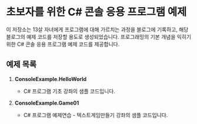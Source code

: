 # 초보자를 위한 C# 콘솔 응용 프로그램 예제

이 저장소는 13살 자녀에게 프로그램에 대해 가르치는 과정을 블로그에 기록하고, 해당 블로그의 예제 코드를 저장할 용도로 생성되었습니다.
프로그래밍의 기본 개념을 익히기 위한 C# 콘솔 응용 프로그램 예제 코드를 제공합니다.

## 예제 목록

1. **ConsoleExample.HelloWorld**
   - C# 프로그램 기초 강좌의 샘플 코드입니다.

2. **ConsoleExample.Game01**
   - C# 프로그램 예제연습 - 텍스트게임만들기 강좌의 샘플 코드입니다.

